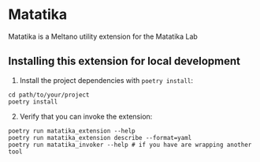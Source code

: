 # Matatika

Matatika is a Meltano utility extension for the Matatika Lab

## Installing this extension for local development

1. Install the project dependencies with `poetry install`:

```shell
cd path/to/your/project
poetry install
```

2. Verify that you can invoke the extension:

```shell
poetry run matatika_extension --help
poetry run matatika_extension describe --format=yaml
poetry run matatika_invoker --help # if you have are wrapping another tool
```
